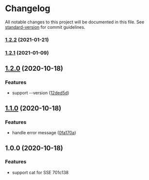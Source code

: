 # Changelog

All notable changes to this project will be documented in this file. See [standard-version](https://github.com/conventional-changelog/standard-version) for commit guidelines.

### [1.2.2](https://github.com/BlackGlory/sse-cat/compare/v1.2.1...v1.2.2) (2021-01-21)

### [1.2.1](https://github.com/BlackGlory/sse-cat/compare/v1.2.0...v1.2.1) (2021-01-09)

## [1.2.0](https://github.com/BlackGlory/sse-cat/compare/v1.1.0...v1.2.0) (2020-10-18)


### Features

* support --version ([12ded5d](https://github.com/BlackGlory/sse-cat/commit/12ded5d8b718cb9204fd1f7833d0653943d32925))

## [1.1.0](https://github.com/BlackGlory/sse-cat/compare/v1.0.0...v1.1.0) (2020-10-18)


### Features

* handle error message ([0fa170a](https://github.com/BlackGlory/sse-cat/commit/0fa170a40dfad93ad6ebf626d49d56e16a4af047))

## 1.0.0 (2020-10-18)


### Features

* support cat for SSE 701c138
